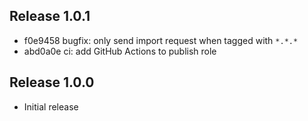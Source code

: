 ## Release 1.0.1

* f0e9458 bugfix: only send import request when tagged with `*.*.*`
* abd0a0e ci: add GitHub Actions to publish role

## Release 1.0.0

* Initial release
